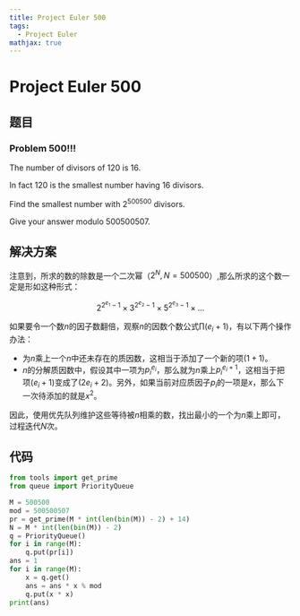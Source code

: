 ```yaml
---
title: Project Euler 500
tags:
  - Project Euler
mathjax: true
---
```

<escape><!-- more --></escape>
    
# Project Euler 500
## 题目
### Problem 500!!!


The number of divisors of $120$ is $16$.

In fact $120$ is the smallest number having $16$ divisors.


Find the smallest number with $2^{500500}$ divisors.

Give your answer modulo $500500507$.


## 解决方案

注意到，所求的数的除数是一个二次幂（$2^{N},N=500500$）,那么所求的这个数一定是形如这种形式：

$$2^{2^{e_1}-1}\times3^{2^{e_2}-1}\times 5^{2^{e_3}-1}\times \dots$$

如果要令一个数$n$的因子数翻倍，观察$n$的因数个数公式$\prod (e_i+1)$，有以下两个操作办法：

- 为$n$乘上一个$n$中还未存在的质因数，这相当于添加了一个新的项$(1+1)$。
- $n$的分解质因数中，假设其中一项为$p_i^{e_i}$，那么就为$n$乘上$p_i^{e_i+1}$，这相当于把项$(e_i+1)$变成了$(2e_i+2)$。另外，如果当前对应质因子$p_i$的一项是$x$，那么下一次待添加的就是$x^2$。

因此，使用优先队列维护这些等待被$n$相乘的数，找出最小的一个为$n$乘上即可，过程迭代$N$次。



## 代码


```py
from tools import get_prime
from queue import PriorityQueue

M = 500500
mod = 500500507
pr = get_prime(M * int(len(bin(M)) - 2) + 14)
N = M * int(len(bin(M)) - 2)
q = PriorityQueue()
for i in range(M):
    q.put(pr[i])
ans = 1
for i in range(M):
    x = q.get()
    ans = ans * x % mod
    q.put(x * x)
print(ans)

```